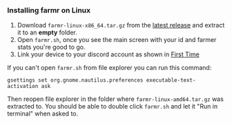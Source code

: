 
### Installing farmr on Linux

1. Download ``farmr-linux-x86_64.tar.gz`` from the [latest release](https://github.com/joaquimguimaraes/farmr/releases/latest) and extract it to an **empty** folder.
2.  Open ``farmr.sh``, once you see the main screen with your id and farmer stats you're good to go.
3. Link your device to your discord account as shown in [First Time](./usage.md#First-time)

If you can't open ``farmr.sh`` from file explorer you can run this command:
```
gsettings set org.gnome.nautilus.preferences executable-text-activation ask
```
Then reopen file explorer in the folder where ``farmr-linux-amd64.tar.gz`` was extracted to. You should be able to double click ``farmr.sh`` and let it "Run in terminal" when asked to.

